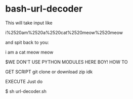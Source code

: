 # bash-url-decoder
This will take input like

i%2520am%2520a%2520cat%2520meow%2520meow

and spit back to you:

i am a cat meow meow

$WE DON'T USE PYTHON MODULES HERE BOY!
HOW TO

GET SCRIPT 
git clone or download zip idk

EXECUTE
Just do 

$ sh url-decoder.sh
